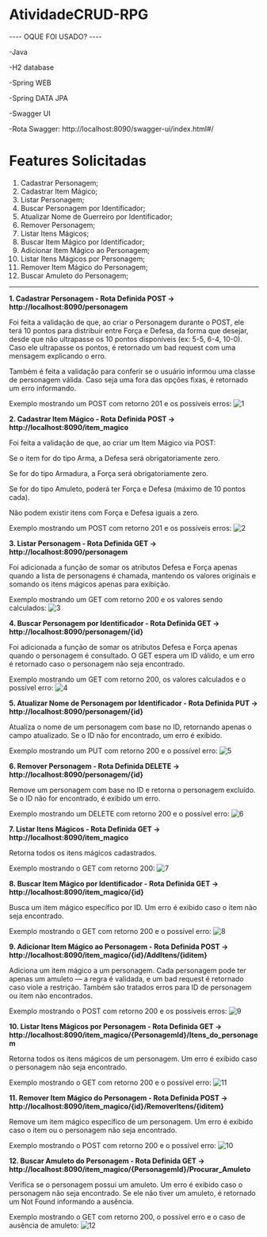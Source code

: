 # AtividadeCRUD-RPG

---- OQUE FOI USADO? ----

-Java

-H2 database

-Spring WEB

-Spring DATA JPA

-Swagger UI

-Rota Swagger: http://localhost:8090/swagger-ui/index.html#/

# Features Solicitadas

1. Cadastrar Personagem;
2. Cadastrar Item Mágico;
3. Listar Personagem;
4. Buscar Personagem por Identificador;
5. Atualizar Nome de Guerreiro por Identificador;
6. Remover Personagem;
7. Listar Itens Mágicos;
8. Buscar Item Mágico por Identificador;
9. Adicionar Item Mágico ao Personagem;
10. Listar Itens Mágicos por Personagem;
11. Remover Item Mágico do Personagem;
12. Buscar Amuleto do Personagem;

-----------------------------------------------------------------

**1. Cadastrar Personagem - Rota Definida POST -> http://localhost:8090/personagem**

Foi feita a validação de que, ao criar o Personagem durante o POST, ele terá 10 pontos para distribuir entre Força e Defesa, da forma que desejar, desde que não ultrapasse os 10 pontos disponíveis (ex: 5-5, 6-4, 10-0). Caso ele ultrapasse os pontos, é retornado um bad request com uma mensagem explicando o erro.

Também é feita a validação para conferir se o usuário informou uma classe de personagem válida. Caso seja uma fora das opções fixas, é retornado um erro informando.

Exemplo mostrando um POST com retorno 201 e os possíveis erros:
![1](https://github.com/user-attachments/assets/0ed968c3-4fde-40c0-82d5-688db29acfcf)


**2. Cadastrar Item Mágico - Rota Definida POST -> http://localhost:8090/item_magico**

Foi feita a validação de que, ao criar um Item Mágico via POST:

Se o item for do tipo Arma, a Defesa será obrigatoriamente zero.

Se for do tipo Armadura, a Força será obrigatoriamente zero.

Se for do tipo Amuleto, poderá ter Força e Defesa (máximo de 10 pontos cada).

Não podem existir itens com Força e Defesa iguais a zero.

Exemplo mostrando um POST com retorno 201 e os possíveis erros:
![2](https://github.com/user-attachments/assets/25eb95e2-7099-4948-b2b4-e9f14182ef30)


**3. Listar Personagem - Rota Definida GET -> http://localhost:8090/personagem**

Foi adicionada a função de somar os atributos Defesa e Força apenas quando a lista de personagens é chamada, mantendo os valores originais e somando os itens mágicos apenas para exibição.

Exemplo mostrando um GET com retorno 200 e os valores sendo calculados:
![3](https://github.com/user-attachments/assets/5092cda9-e3d4-4c6f-91e0-49515800105f)


**4. Buscar Personagem por Identificador - Rota Definida GET -> http://localhost:8090/personagem/{id}**

Foi adicionada a função de somar os atributos Defesa e Força apenas quando o personagem é consultado. O GET espera um ID válido, e um erro é retornado caso o personagem não seja encontrado.

Exemplo mostrando um GET com retorno 200, os valores calculados e o possível erro:
![4](https://github.com/user-attachments/assets/75efc9ac-647b-4dbe-b580-368a071e0869)


**5. Atualizar Nome de Personagem por Identificador - Rota Definida PUT -> http://localhost:8090/personagem/{id}**

Atualiza o nome de um personagem com base no ID, retornando apenas o campo atualizado. Se o ID não for encontrado, um erro é exibido.

Exemplo mostrando um PUT com retorno 200 e o possível erro:
![5](https://github.com/user-attachments/assets/5a0ab7b2-3425-4a20-b584-697170f1e285)


**6. Remover Personagem - Rota Definida DELETE -> http://localhost:8090/personagem/{id}**

Remove um personagem com base no ID e retorna o personagem excluído. Se o ID não for encontrado, é exibido um erro.

Exemplo mostrando um DELETE com retorno 200 e o possível erro:
![6](https://github.com/user-attachments/assets/a3722aaa-2563-4463-a4bc-f47f3c2bf87e)


**7. Listar Itens Mágicos - Rota Definida GET -> http://localhost:8090/item_magico**

Retorna todos os itens mágicos cadastrados.

Exemplo mostrando o GET com retorno 200:
![7](https://github.com/user-attachments/assets/d50c5f44-835a-492d-be0c-1e973220b503)

**8. Buscar Item Mágico por Identificador - Rota Definida GET -> http://localhost:8090/item_magico/{id}**

Busca um item mágico específico por ID. Um erro é exibido caso o item não seja encontrado.

Exemplo mostrando o GET com retorno 200 e o possível erro:
![8](https://github.com/user-attachments/assets/4b217832-2674-4db0-94f3-6d25e19626e6)


**9. Adicionar Item Mágico ao Personagem - Rota Definida POST -> http://localhost:8090/item_magico/{id}/AddItens/{iditem}**

Adiciona um item mágico a um personagem. Cada personagem pode ter apenas um amuleto — a regra é validada, e um bad request é retornado caso viole a restrição. Também são tratados erros para ID de personagem ou item não encontrados.

Exemplo mostrando o POST com retorno 200 e os possíveis erros:
![9](https://github.com/user-attachments/assets/857097dd-87a5-4c44-b517-b0f9a4d24500)


**10. Listar Itens Mágicos por Personagem - Rota Definida GET -> http://localhost:8090/item_magico/{PersonagemId}/Itens_do_personagem**

Retorna todos os itens mágicos de um personagem. Um erro é exibido caso o personagem não seja encontrado.

Exemplo mostrando o GET com retorno 200 e o possível erro:
![11](https://github.com/user-attachments/assets/056c40ba-1644-4940-9da6-d15cceaa370d)


**11. Remover Item Mágico do Personagem - Rota Definida POST -> http://localhost:8090/item_magico/{id}/RemoverItens/{iditem}**

Remove um item mágico específico de um personagem. Um erro é exibido caso o item ou o personagem não seja encontrado.

Exemplo mostrando o POST com retorno 200 e o possível erro:
![10](https://github.com/user-attachments/assets/2e1e2597-065d-4bdd-89a2-14081572e67f)


**12. Buscar Amuleto do Personagem - Rota Definida GET -> http://localhost:8090/item_magico/{PersonagemId}/Procurar_Amuleto**

Verifica se o personagem possui um amuleto. Um erro é exibido caso o personagem não seja encontrado. Se ele não tiver um amuleto, é retornado um Not Found informando a ausência.

Exemplo mostrando o GET com retorno 200, o possível erro e o caso de ausência de amuleto:
![12](https://github.com/user-attachments/assets/4532ce7f-2922-4f84-ad41-148472858d09)



